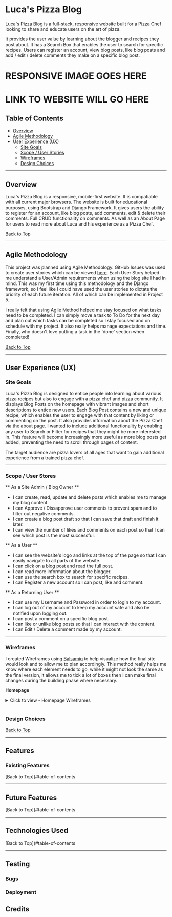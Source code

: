 # Luca's Pizza Blog

Luca's Pizza Blog is a full-stack, responsive website built for a Pizza Chef looking to share and educate users on the art of pizza.

It provides the user value by learning about the blogger and recipes they post about. It has a Search Box that enables the user to search for specific recipes. Users can register an account, view blog posts, like blog posts and add / edit / delete comments they make on a specific blog post.

# RESPONSIVE IMAGE GOES HERE

# LINK TO WEBSITE WILL GO HERE

## Table of Contents
* [Overview](#overview)
* [Agile Methodology](#agile-methodology)
* [User Experience (UX)](#user-experience-ux)
    * [Site Goals](#site-goals)
    * [Scope / User Stories](#scope--user-stores)
    * [Wireframes](#wireframes)
    * [Design Choices](#design-choices)



____

## Overview

Luca's Pizza Blog is a responsive, mobile-first website. It is compatiable with all current major browsers. The website is built for educational purposes, using Bootstrap and Django Framework. It gives users the ability to register for an account, like blog posts, add comments, edit & delete their comments. Full CRUD functionality on comments. As well as an About Page for users to read more about Luca and his experience as a Pizza Chef.

[Back to  Top](#table-of-contents)

____

## Agile Methodology

This project was planned using Agile Methodology. GitHub Issues was used to create user stories which can be viewed [here](https://github.com/GaryS007/Portfolio-Project-4/issues). Each User Story helped me understand a User/Admin requirements when using the blog site I had in mind. This was my first time using this methodology and the Django framework, so I feel like I could have used the user stories to dictate the priority of each future iteration. All of which can be implemented in Project 5.

I really felt that using Agile Method helped me stay focused on what tasks need to be completed. I can simply move a task to To Do for the next day and plan out which tasks can be completed so I stay focused and on schedule with my project. It also really helps manage expectations and time. Finally, who doesn't love putting a task in the 'done' section when completed!

[Back to Top](#table-of-contents)

____

## User Experience (UX)

### Site Goals

Luca's Pizza Blog is designed to entice people into learning about various pizza recipes but also to engage with a pizza chef and pizza community. It displays Blog Posts on the homepage with vibrant images and short descriptions to entice new users. Each Blog Post contains a new and unique recipe, which enables the user to engage with that content by liking or commenting on the post. It also provides information about the Pizza Chef via the about page. I wanted to include additional functionality by enabling any user to Search or Filter for recipes that they might be more interested in. This feature will become increasingly more useful as more blog posts get added, preventing the need to scroll through pages of content.

The target audience are pizza lovers of all ages that want to gain additional experience from a trained pizza chef.

____

### Scope / User Stores

** As a Site Admin / Blog Owner **

* I can create, read, update and delete posts which enables me to manage my blog content.
* I can Approve / Dissapprove user comments to prevent spam and to filter out negative comments.
* I can create a blog post draft so that I can save that draft and finish it later.
* I can view the number of likes and comments on each post so that I can see which post is the most successful.

** As a User **
* I can see the website's logo and links at the top of the page so that I can easily navigate to all parts of the website.
* I can click on a blog post and read the full post.
* I can read more information about the blogger.
* I can use the search box to search for specific recipes.
* I can Register a new account so I can post, like and comment.

** As a Returning User **
* I can use my Username and Password in order to login to my account.
* I can log out of my account to keep my account safe and also be notified upon logging out.
* I can post a comment on a specific blog post.
* I can like or unlike blog posts so that I can interact with the content.
* I can Edit / Delete a comment made by my account.

____

### Wireframes

I created Wireframes using [Balsamiq](https://balsamiq.com/wireframes/) to help visualize how the final site would look and to allow me to plan accordingly. This method really helps me know where each element needs to go, while it might not look the same as the final version, it allows me to tick a lot of boxes then I can make final changes during the building phase where necessary.

**Homepage**
<details>
<summary>Click to view - Homepage Wireframes</summary>

#### Mobile
![screenshot](assets/wireframes/Mobile%20Homepage.png)

#### Desktop
![screenshot](assets/wireframes/Desktop%20Homepage.png)
</details>

#

### Design Choices

[Back to Top](#table-of-contents)

____

## Features

### Existing Features

[Back to Top](#table-of-contents

____

## Future Features

[Back to Top](#table-of-contents

____

## Technologies Used

[Back to Top](#table-of-contents

____

## Testing

### Bugs

### Deployment

## Credits


